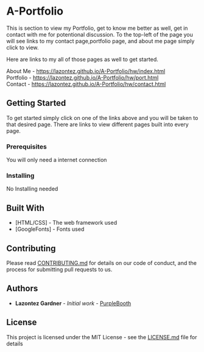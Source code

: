 # A-Portfolio
This is section to view my Portfolio, get to know me better as well, get in contact with me for potentional discussion.
To the top-left of the page you will see links to my contact page,portfolio page, and about me page simply click to view.

Here are links to my all of those pages as well to get started.<br>


About Me - https://lazontez.github.io/A-Portfolio/hw/index.html  <br>
Portfolio - https://lazontez.github.io/A-Portfolio/hw/port.html  <br>
Contact - https://lazontez.github.io/A-Portfolio/hw/contact.html

## Getting Started

To get started simply click on one of the links above and you will be taken to that desired page. 
There are links to view different pages built into every page.

### Prerequisites

You will only need a internet connection

### Installing

No Installing needed


## Built With

* [HTML/CSS] - The web framework used
* [GoogleFonts] - Fonts used


## Contributing

Please read [CONTRIBUTING.md](https://github.com/Lazontez/A-Portfolio/settings/collaboration) for details on our code of conduct, and the process for submitting pull requests to us.


## Authors

* **Lazontez Gardner** - *Initial work* - [PurpleBooth](https://github.com/Lazontez)


## License

This project is licensed under the MIT License - see the [LICENSE.md](LICENSE.md) file for details


